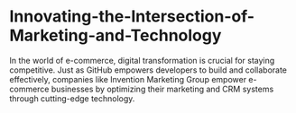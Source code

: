 # Innovating-the-Intersection-of-Marketing-and-Technology
In the world of e-commerce, digital transformation is crucial for staying competitive. Just as GitHub empowers developers to build and collaborate effectively, companies like Invention Marketing Group empower e-commerce businesses by optimizing their marketing and CRM systems through cutting-edge technology.
